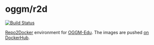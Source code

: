 # oggm/r2d

[![Build Status](https://travis-ci.com/OGGM/r2d.svg?branch=master)](https://travis-ci.com/OGGM/r2d)

[Repo2Docker](https://repo2docker.readthedocs.io) environment for [OGGM-Edu](http://edu.oggm.org). The images are pushed [on DockerHub](https://hub.docker.com/r/oggm/r2d).
